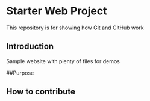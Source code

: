 # Starter Web Project

This repository is for showing how Git and GitHub work

## Introduction

Sample website with plenty of files for demos

##Purpose

## How to contribute